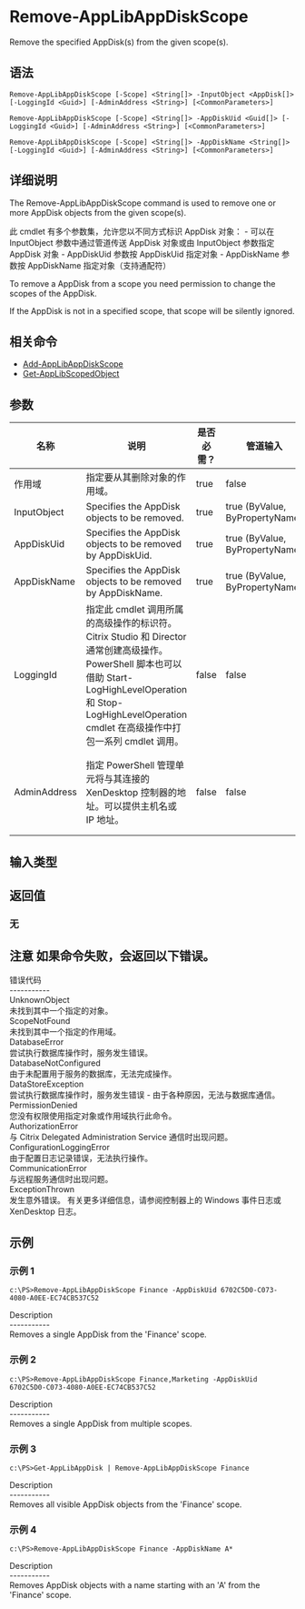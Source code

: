 # Remove-AppLibAppDiskScope

Remove the specified AppDisk(s) from the given scope(s).

## 语法

    Remove-AppLibAppDiskScope [-Scope] <String[]> -InputObject <AppDisk[]> [-LoggingId <Guid>] [-AdminAddress <String>] [<CommonParameters>]
    
    Remove-AppLibAppDiskScope [-Scope] <String[]> -AppDiskUid <Guid[]> [-LoggingId <Guid>] [-AdminAddress <String>] [<CommonParameters>]
    
    Remove-AppLibAppDiskScope [-Scope] <String[]> -AppDiskName <String[]> [-LoggingId <Guid>] [-AdminAddress <String>] [<CommonParameters>]
    

## 详细说明

The Remove-AppLibAppDiskScope command is used to remove one or more AppDisk objects from the given scope(s).

此 cmdlet 有多个参数集，允许您以不同方式标识 AppDisk 对象： - 可以在 InputObject 参数中通过管道传送 AppDisk 对象或由 InputObject 参数指定 AppDisk 对象 - AppDiskUid 参数按 AppDiskUid 指定对象 - AppDiskName 参数按 AppDiskName 指定对象（支持通配符）

To remove a AppDisk from a scope you need permission to change the scopes of the AppDisk.

If the AppDisk is not in a specified scope, that scope will be silently ignored.

## 相关命令

- [Add-AppLibAppDiskScope](Add-AppLibAppDiskScope.html)
- [Get-AppLibScopedObject](Get-AppLibScopedObject.html)

## 参数

| 名称           | 说明                                                                                                                                                                     | 是否必需？ | 管道输入                           | 默认值                                   |
| ------------ | ---------------------------------------------------------------------------------------------------------------------------------------------------------------------- | ----- | ------------------------------ | ------------------------------------- |
| 作用域          | 指定要从其删除对象的作用域。                                                                                                                                                         | true  | false                          |                                       |
| InputObject  | Specifies the AppDisk objects to be removed.                                                                                                                           | true  | true (ByValue, ByPropertyName) |                                       |
| AppDiskUid   | Specifies the AppDisk objects to be removed by AppDiskUid.                                                                                                             | true  | true (ByValue, ByPropertyName) |                                       |
| AppDiskName  | Specifies the AppDisk objects to be removed by AppDiskName.                                                                                                            | true  | true (ByValue, ByPropertyName) |                                       |
| LoggingId    | 指定此 cmdlet 调用所属的高级操作的标识符。 Citrix Studio 和 Director 通常创建高级操作。 PowerShell 脚本也可以借助 Start-LogHighLevelOperation 和 Stop-LogHighLevelOperation cmdlet 在高级操作中打包一系列 cmdlet 调用。 | false | false                          |                                       |
| AdminAddress | 指定 PowerShell 管理单元将与其连接的 XenDesktop 控制器的地址。可以提供主机名或 IP 地址。                                                                                                             | false | false                          | Localhost。一旦有 cmdlet 提供了某个值，此值将变为默认值。 |

## 输入类型

### 

## 返回值

### 无

## 注意 如果命令失败，会返回以下错误。  
错误代码  
\---\---\-----  
UnknownObject  
未找到其中一个指定的对象。  
ScopeNotFound  
未找到其中一个指定的作用域。  
DatabaseError  
尝试执行数据库操作时，服务发生错误。  
DatabaseNotConfigured  
由于未配置用于服务的数据库，无法完成操作。  
DataStoreException  
尝试执行数据库操作时，服务发生错误 - 由于各种原因，无法与数据库通信。  
PermissionDenied  
您没有权限使用指定对象或作用域执行此命令。  
AuthorizationError  
与 Citrix Delegated Administration Service 通信时出现问题。  
ConfigurationLoggingError  
由于配置日志记录错误，无法执行操作。  
CommunicationError  
与远程服务通信时出现问题。  
ExceptionThrown  
发生意外错误。 有关更多详细信息，请参阅控制器上的 Windows 事件日志或 XenDesktop 日志。

## 示例

### 示例 1

    c:\PS>Remove-AppLibAppDiskScope Finance -AppDiskUid 6702C5D0-C073-4080-A0EE-EC74CB537C52
    

Description  
\---\---\-----  
Removes a single AppDisk from the 'Finance' scope.

### 示例 2

    c:\PS>Remove-AppLibAppDiskScope Finance,Marketing -AppDiskUid 6702C5D0-C073-4080-A0EE-EC74CB537C52
    

Description  
\---\---\-----  
Removes a single AppDisk from multiple scopes.

### 示例 3

    c:\PS>Get-AppLibAppDisk | Remove-AppLibAppDiskScope Finance
    

Description  
\---\---\-----  
Removes all visible AppDisk objects from the 'Finance' scope.

### 示例 4

    c:\PS>Remove-AppLibAppDiskScope Finance -AppDiskName A*
    

Description  
\---\---\-----  
Removes AppDisk objects with a name starting with an 'A' from the 'Finance' scope.
